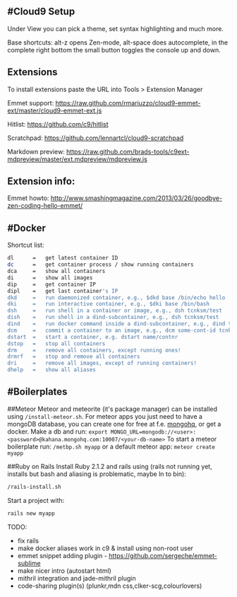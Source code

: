 #Cloud9 Setup
-----
Under View you can pick a theme, set syntax highlighting and much more.

Base shortcuts: alt-z opens Zen-mode, alt-space does autocomplete, 
in the complete right bottom the small button toggles the console up and down. 

Extensions
------
To install extensions paste the URL into Tools > Extension Manager

Emmet support:    https://raw.github.com/rmariuzzo/cloud9-emmet-ext/master/cloud9-emmet-ext.js

Hitlist:          https://github.com/c9/hitlist

Scratchpad:       https://github.com/lennartcl/cloud9-scratchpad

Markdown preview: https://raw.github.com/brads-tools/c9ext-mdpreview/master/ext.mdpreview/mdpreview.js


Extension info:
-------
Emmet howto:
http://www.smashingmagazine.com/2013/03/26/goodbye-zen-coding-hello-emmet/

#Docker
-------
Shortcut list:
```sh
dl      =   get latest container ID
dc      =   get container process / show running containers
dca     =   show all containers
di      =   show all images
dip     =   get container IP
dipl    =   get last container's IP
dkd     =   run daemonized container, e.g., $dkd base /bin/echo hello
dki     =   run interactive container, e.g., $dki base /bin/bash
dsh     =   run shell in a container or image, e.g., dsh tcnksm/test 
dish    =   run shell in a dind-subcontainer, e.g., dsh tcnksm/test 
dind    =   run docker command inside a dind-subcontainer, e.g., dind tcnksm/test 
dcm     =   commit a container to an image, e.g., dcm some-cont-id tcnksm/test 
dstart  =   start a container, e.g. dstart name/contnr
dstop   =   stop all containers
drm     =   remove all containers, except running ones!
drmrf   =   stop and remove all containers
dri     =   remove all images, except of running containers!
dhelp   =   show all aliases
```
#Boilerplates
-------
##Meteor
Meteor and meteorite (it's package manager) can be installed using ``` /install-meteor.sh ```.
For meteor apps you just need to have a mongoDB database, you can create one
for free at f.e. [mongohq](http://mongohq.com), or get a docker. Make a db and run:
``` export MONGO_URL=mongodb://<user>:<password>@kahana.mongohq.com:10007/<your-db-name> ```
To start a meteor boilerplate run:
``` /metbp.sh myapp ```
or a default meteor app:
``` meteor create myapp ```

##Ruby on Rails
Install Ruby 2.1.2 and rails using (rails not running yet, installs but bash and aliasing is problematic, maybe ln to bin):
```sh
/rails-install.sh
```
Start a project with:
```sh
rails new myapp
```


TODO:
- fix rails
- make docker aliases work in c9 & install using non-root user
- emmet snippet adding plugin - https://github.com/sergeche/emmet-sublime
- make nicer intro (autostart html)
- mithril integration and jade-mithril plugin
- code-sharing plugin(s) (plunkr,mdn css,clker-scg,colourlovers)